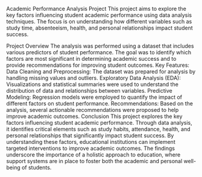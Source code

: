 Academic Performance Analysis Project
This project aims to explore the key factors influencing student academic performance using data analysis techniques. The focus is on understanding how different variables such as study time, absenteeism, health, and personal relationships impact student success.

Project Overview
The analysis was performed using a dataset that includes various predictors of student performance. The goal was to identify which factors are most significant in determining academic success and to provide recommendations for improving student outcomes.
Key Features:
Data Cleaning and Preprocessing: The dataset was prepared for analysis by handling missing values and outliers.
Exploratory Data Analysis (EDA): Visualizations and statistical summaries were used to understand the distribution of data and relationships between variables.
Predictive Modeling: Regression models were employed to quantify the impact of different factors on student performance.
Recommendations: Based on the analysis, several actionable recommendations were proposed to help improve academic outcomes.
Conclusion
This project explores the key factors influencing student academic performance. Through data analysis, it identifies critical elements such as study habits, attendance, health, and personal relationships that significantly impact student success. By understanding these factors, educational institutions can implement targeted interventions to improve academic outcomes. The findings underscore the importance of a holistic approach to education, where support systems are in place to foster both the academic and personal well-being of students.
